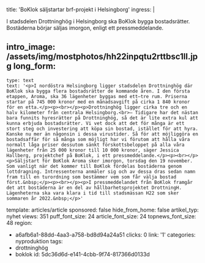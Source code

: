 title: 'BoKlok säljstartar brf-projekt i Helsingborg'
ingress: |
  <p>I stadsdelen Drottninghög i Helsingborg ska BoKlok bygga bostadsrätter. Bostäderna börjar säljas imorgon, enligt ett pressmeddelande.
  </p>
  
intro_image: /assets/img/mostphotos/hh22inpqtu2rttbsc1ll.jpg
long_form:
  -
    type: text
    text: '<p>I nordöstra Helsingborg ligger stadsdelen Drottninghög där BoKlok ska bygga flera bostadsrätter de kommande åren. I den första etappen, Aroma, ska 36 lägenheter byggas med ett–tre rum. Priserna startar på 745 000 kronor med en månadsavgift på cirka 1 840 kronor för en etta.</p><p><br></p><p>Drottninghög ligger cirka tre och en halv kilometer från centrala Helsingborg.<br>– Tidigare har det nästan bara funnits hyresrätter på Drottninghög, så det är lite extra kul att kunna erbjuda bostadsrätter. Vi vet dock att det för många är ett stort steg och investering att köpa sin bostad, istället för att hyra. Kanske nu mer än någonsin i dessa virustider. Så för att möjliggöra en bostadsaffär för så många som möjligt har vi förutom att hålla våra normalt låga priser dessutom sänkt förskottsbeloppet på alla våra lägenheter från 25 000 kronor till 10 000 kronor, säger Jessica Hallberg, projektchef på BoKlok, i ett pressmeddelande.</p><p><br></p><p>Säljstart för BoKlok Aroma sker imorgon, torsdag den 19 november. Som vanligt när det kommer till BoKlok fördelas bostäderna genom lottdragning. Intressenterna anmäler sig och av dessa dras sedan namn fram till en turordning som bestämmer vem som får välja bostad först.&nbsp;</p><p><br></p><p>I pressmeddelandet från BoKlok framgår det att bostäderna är en del av hållbarhetsprojektet DrottningH. Lägenheterna ska vara klara i tid till stadsmässan H22 som sker sommaren år 2022.&nbsp;</p>'
template: articles/article
sponsored: false
hide_from_home: false
artikel_typ: nyhet
views: 351
puff_font_size: 24
article_font_size: 24
topnews_font_size: 48
region:
  - a6afb6a1-88dd-4aa3-a758-bd8d94a24a51
clicks: 0
link: '1'
categories: nyproduktion
tags:
  - drottninghög
  - boklok
id: 5dc36d6d-e141-4cbb-9f74-817366d0133d
